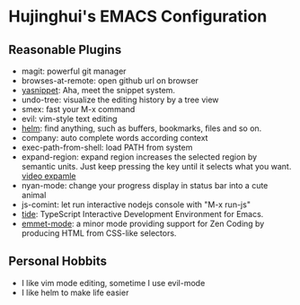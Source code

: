 Hujinghui's EMACS Configuration
==========================================================================

## Reasonable Plugins

- magit: powerful git manager
- browses-at-remote: open github url on browser
- [yasnippet](https://github.com/joaotavora/yasnippet): Aha, meet the snippet system.
- undo-tree: visualize the editing history by a tree view
- smex: fast your M-x command
- evil: vim-style text editing
- [helm](https://emacs-helm.github.io/helm/): find anything, such as buffers, bookmarks, files and so on.
- company: auto complete words according context
- exec-path-from-shell: load PATH from system
- expand-region: expand region increases the selected region by semantic units. Just keep pressing the key until it selects what you want. [video expamle](http://emacsrocks.com/e09.html)
- nyan-mode: change your progress display in status bar into a cute animal
- js-comint: let run interactive nodejs console with "M-x run-js"
- [tide](https://github.com/ananthakumaran/tide): TypeScript Interactive Development Environment for Emacs.
- [emmet-mode](https://github.com/smihica/emmet-mode): a minor mode providing support for Zen Coding by producing HTML from CSS-like selectors.


## Personal Hobbits

- I like vim mode editing, sometime I use evil-mode
- I like helm to make life easier

